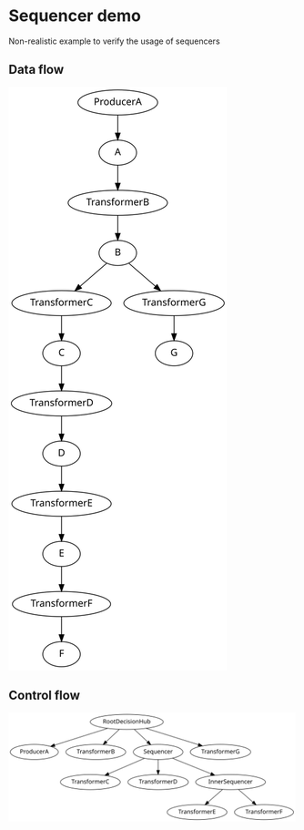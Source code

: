 # Sequencer demo

Non-realistic example to verify the usage of sequencers

## Data flow
![data flow](img/df_sequencer_demo.svg)

## Control flow
![control flow](img/cf_sequencer_demo.svg)

